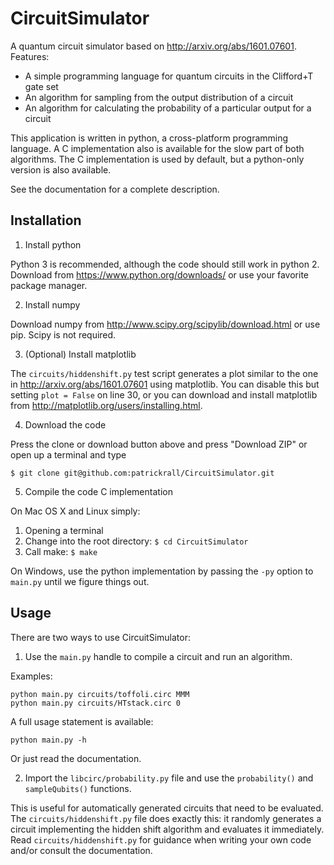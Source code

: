 # CircuitSimulator

A quantum circuit simulator based on http://arxiv.org/abs/1601.07601. Features:

- A simple programming language for quantum circuits in the Clifford+T gate set
- An algorithm for sampling from the output distribution of a circuit
- An algorithm for calculating the probability of a particular output for a circuit

This application is written in python, a cross-platform programming language.
A C implementation also is available for the slow part of both algorithms.
The C implementation is used by default, but a python-only version is also available.

See the documentation for a complete description.

## Installation

1. Install python

  Python 3 is recommended, although the code should still work in python 2.
  Download from https://www.python.org/downloads/ or use your favorite package manager.

2. Install numpy

  Download numpy from http://www.scipy.org/scipylib/download.html or use pip. Scipy is not required.

3. (Optional) Install matplotlib

  The `circuits/hiddenshift.py` test script generates a plot similar to the one in http://arxiv.org/abs/1601.07601 using matplotlib. You can disable this but setting `plot = False` on line 30, or you can download and install matplotlib from http://matplotlib.org/users/installing.html.

4. Download the code

  Press the clone or download button above and press "Download ZIP" or open up a terminal and type
  ```
  $ git clone git@github.com:patrickrall/CircuitSimulator.git
  ```

5. Compile the code C implementation

  On Mac OS X and Linux simply:
  1. Opening a terminal
  2. Change into the root directory: `$ cd CircuitSimulator`
  3. Call make: `$ make`

  On Windows, use the python implementation by passing the `-py` option to `main.py` until we figure things out.

## Usage

There are two ways to use CircuitSimulator:

1. Use the `main.py` handle to compile a circuit and run an algorithm.

  Examples:
  ```
  python main.py circuits/toffoli.circ MMM
  python main.py circuits/HTstack.circ 0
  ```
  A full usage statement is available:
  ```
  python main.py -h
  ```
  Or just read the documentation.

2. Import the `libcirc/probability.py` file and use the `probability()` and `sampleQubits()` functions.

  This is useful for automatically generated circuits that need to be evaluated. The `circuits/hiddenshift.py` file does exactly this: it randomly generates a circuit implementing the hidden shift algorithm and evaluates it immediately.
  Read `circuits/hiddenshift.py` for guidance when writing your own code and/or consult the documentation.
